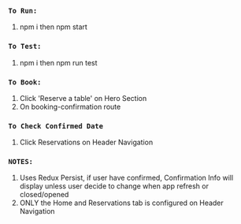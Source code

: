 ### `To Run:`

1.  npm i then npm start

### `To Test:`

1.  npm i then npm run test

### `To Book:`

1.  Click 'Reserve a table' on Hero Section
2.  On booking-confirmation route

### `To Check Confirmed Date`

1. Click Reservations on Header Navigation

### `NOTES:`

1.  Uses Redux Persist, if user have confirmed, Confirmation Info will display unless user decide to change when app refresh or closed/opened
2.  ONLY the Home and Reservations tab is configured on Header Navigation
